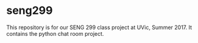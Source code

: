 # seng299
This repository is for our SENG 299 class project at UVic, Summer 2017. It contains the python chat room project.
